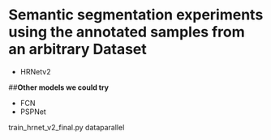 # Semantic segmentation experiments using the annotated samples from an arbitrary Dataset
- HRNetv2


##**Other models we could try**
- FCN
- PSPNet





<!--## Apr 19 note:
Cleaned up File structure in Drive, changes as follow:

Final_data02_2024
|--Poster and Paper
|   |--Label Studio vs Segbuilder
|   |- ...
|--Codes
|   |--All_color_codes
|--Clean_dataset_04
|   |- ...
|--annotated_data
|   |- ...
|--All_color_codes
|   |- ...

### Tasks
[x] upload trainTestSplit
[] Axoloto new Mask Generate
[] update yaml file
[] run ipynb file-->





train_hrnet_v2_final.py 
dataparallel
